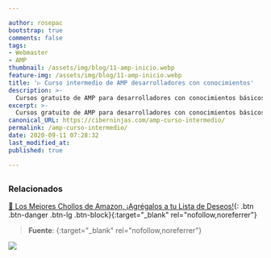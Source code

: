 ```yaml
---

author: rosepac
bootstrap: true
comments: false
tags:
- Webmaster
- AMP
thumbnail: /assets/img/blog/11-amp-inicio.webp
feature-img: /assets/img/blog/11-amp-inicio.webp
title: '▷ Curso intermedio de AMP desarrolladores con conocimientos'
description: >-
  Cursos gratuito de AMP para desarrolladores con conocimientos básicos. Atrévete (si te gusta AMP) y te verás recompensado gracias a la indexación favorable de Google.
excerpt: >-
  Cursos gratuito de AMP para desarrolladores con conocimientos básicos. Atrévete (si te gusta AMP) y te verás recompensado gracias a la indexación favorable de Google.
canonical_URL: https://ciberninjas.com/amp-curso-intermedio/
permalink: /amp-curso-intermedio/
date: 2020-09-11 07:28:32
last_modified_at: 
published: true

---
```




## 

<!-- contenido -->

## 

<!-- contenido -->

### **Relacionados** <!-- omit in toc -->

[]()

[]()

[]()

[]()

[]()

[🛒 Los Mejores Chollos de Amazon, ¡Agrégalos a tu Lista de Deseos!](/amazon/ "Los Mejores Chollos de Amazon, Ofertas Flash, Black Monday y Amazon Prime Day"){: .btn .btn-danger .btn-lg .btn-block}{:target="_blank" rel="nofollow,noreferrer"}

> **Fuente**: []( ""){:target="_blank" rel="nofollow,noreferrer"}

![](/assets/img/blog/ "")